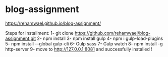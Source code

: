 # blog-assignment

https://rehamwael.github.io/blog-assignment/

Steps for installment: 
1- git clone https://github.com/rehamwael/blog-assignment.git
2- npm install 
3- npm install gulp
4- npm i gulp-load-plugins
5- npm install --global gulp-cli
6- Gulp sass
7- Gulp watch
8- npm install -g http-server
9- move to  http://127.0.0.1:8081 and successfully installed !
